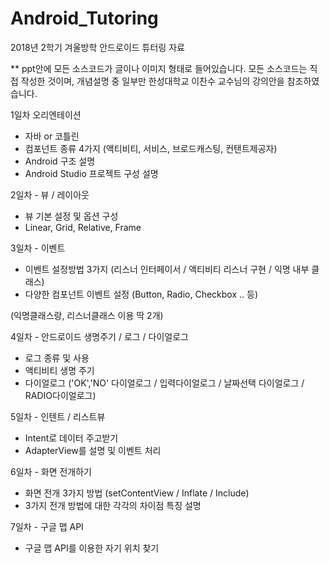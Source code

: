 # Android_Tutoring
2018년 2학기 겨울방학 안드로이드 튜터링 자료

** ppt안에 모든 소스코드가 글이나 이미지 형태로 들어있습니다. 모든 소스코드는 직접 작성한 것이며, 개념설명 중 일부만 한성대학교 이찬수 교수님의 강의안을 참조하였습니다.

1일차 오리엔테이션
- 자바 or 코틀린 
- 컴포넌트 종류 4가지 (액티비티, 서비스, 브로드캐스팅, 컨탠트제공자)
- Android 구조 설명
- Android Studio 프로젝트 구성 설명

2일차 - 뷰 / 레이아웃
- 뷰 기본 설정 및 옵션 구성
- Linear, Grid, Relative, Frame

3일차 - 이벤트
- 이벤트 설정방법 3가지 (리스너 인터페이서 / 액티비티 리스너 구현 / 익명 내부 클래스)
- 다양한 컴포넌트 이벤트 설정 (Button, Radio, Checkbox .. 등)

(익명클래스랑, 리스너클래스 이용 딱 2개)

4일차 - 안드로이드 생명주기 / 로그 / 다이얼로그 
- 로그 종류 및 사용
- 액티비티 생명 주기
- 다이얼로그 ('OK','NO' 다이얼로그 / 입력다이얼로그 / 날짜선택 다이얼로그 / RADIO다이얼로그)

5일차 - 인텐트 / 리스트뷰
- Intent로 데이터 주고받기
- AdapterView를 설명 및 이벤트 처리

6일차 - 화면 전개하기
- 화면 전개 3가지 방법 (setContentView / Inflate / Include)
- 3가지 전개 방법에 대한 각각의 차이점 특징 설명

7일차 - 구글 맵 API
- 구글 맵 API를 이용한 자기 위치 찾기
